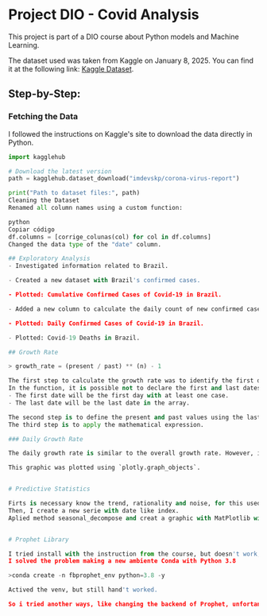 # Project DIO - Covid Analysis

This project is part of a DIO course about Python models and Machine Learning.

The dataset used was taken from Kaggle on January 8, 2025. You can find it at the following link: [Kaggle Dataset](https://www.kaggle.com/datasets/imdevskp/corona-virus-report?resource=download).

## Step-by-Step:

### Fetching the Data

I followed the instructions on Kaggle's site to download the data directly in Python.

```python
import kagglehub

# Download the latest version
path = kagglehub.dataset_download("imdevskp/corona-virus-report")

print("Path to dataset files:", path)
Cleaning the Dataset
Renamed all column names using a custom function:

python
Copiar código
df.columns = [corrige_colunas(col) for col in df.columns]
Changed the data type of the "date" column.

## Exploratory Analysis
- Investigated information related to Brazil.

- Created a new dataset with Brazil's confirmed cases.

- Plotted: Cumulative Confirmed Cases of Covid-19 in Brazil.

- Added a new column to calculate the daily count of new confirmed cases using a function to subtract the previous day's confirmed cases.

- Plotted: Daily Confirmed Cases of Covid-19 in Brazil.

- Plotted: Covid-19 Deaths in Brazil.

## Growth Rate

> growth_rate = (present / past) ** (n) - 1

The first step to calculate the growth rate was to identify the first date (representing the past) and the last date (representing the present).  
In the function, it is possible not to declare the first and last dates. In this case:
- The first date will be the first day with at least one case.
- The last date will be the last date in the array.

The second step is to define the present and past values using the last and the first dates, respectively.  
The third step is to apply the mathematical expression.

### Daily Growth Rate

The daily growth rate is similar to the overall growth rate. However, it is not necessary to specify the last date, as the mathematical expression will calculate the growth within a range of dates.

This graphic was plotted using `plotly.graph_objects`.


# Predictive Statistics

Firts is necessary know the trend, rationality and noise, for this used the statsmodels.tsa.seasonal library.
Then, I create a new serie with date like index.
Aplied method seasonal_decompose and creat a graphic with MatPlotlib with three lines (Observed, Trend and Seasonal).


# Prophet Library

I tried install with the instruction from the course, but doesn't work, because a conflit of version Python. So, I asked hetp to chatGPT.  
I solved the problem making a new ambiente Conda with Python 3.8

>conda create -n fbprophet_env python=3.8 -y

Actived the venv, but still hand't worked. 

So i tried another ways, like changing the backend of Prophet, unfortanetly i couldn't solve the problem on this way. 